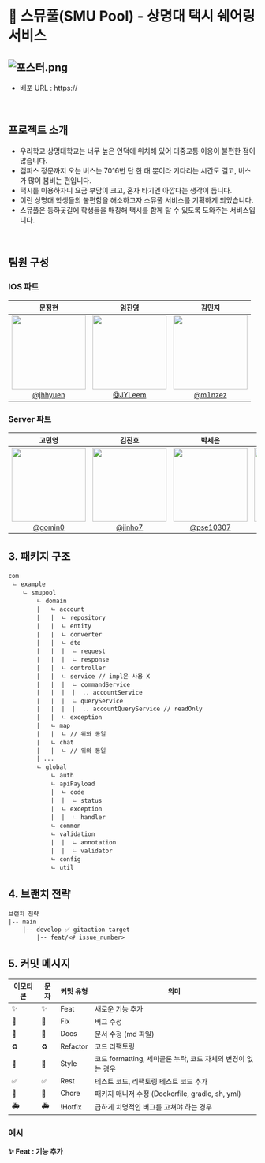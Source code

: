 # 🚕 스뮤풀(SMU Pool) - 상명대 택시 쉐어링 서비스

![포스터.png](src%2Fmain%2Fresources%2Fstatic%2F%ED%8F%AC%EC%8A%A4%ED%84%B0.png)
-
- 배포 URL : https://

<br>

## 프로젝트 소개

- 우리학교 상명대학교는 너무 높은 언덕에 위치해 있어 대중교통 이용이 불편한 점이 많습니다.
- 캠퍼스 정문까지 오는 버스는 7016번 단 한 대 뿐이라 기다리는 시간도 길고, 버스가 많이 붐비는 편입니다.
- 택시를 이용하자니 요금 부담이 크고, 혼자 타기엔 아깝다는 생각이 듭니다.
- 이런 상명대 학생들의 불편함을 해소하고자 스뮤풀 서비스를 기획하게 되었습니다.
- 스뮤풀은 등하굣길에 학생들을 매칭해 택시를 함께 탈 수 있도록 도와주는 서비스입니다.
<br>

## 팀원 구성

### IOS 파트
|                                                                          **문정현**                                                                           |                                                                    **임진영**                                                                    |                                                                  **김민지**                                                                  |
|:----------------------------------------------------------------------------------------------------------------------------------------------------------:|:---------------------------------------------------------------------------------------------------------------------------------------------:|:-----------------------------------------------------------------------------------------------------------------------------------------:|
| <img src="https://avatars.githubusercontent.com/u/162976163?v=4![img.png](img.png)" height="150" width="150"> <br> [@jhhyuen](https://github.com/jhhyuen/) |                           <img src="https://avatars.githubusercontent.com/u/102199863?v=4" height="150" width="150"> <br> [@JYLeem](https://github.com/JYLeem)                           |                                         <img src="https://avatars.githubusercontent.com/u/90819894?v=4" height="150" width="150"> <br> [@m1nzez](https://github.com/m1nzez)                                         |

### Server 파트
|                                                               **고민영**                                                               |                                                                    **김진호**                                                                     |                                                                          **박세은**                                                                          |                                                              **김지민**                                                              |
|:-----------------------------------------------------------------------------------------------------------------------------------:|:----------------------------------------------------------------------------------------------------------------------------------------------:|:---------------------------------------------------------------------------------------------------------------------------------------------------------:|:---------------------------------------------------------------------------------------------------------------------------------:|
| <img src="https://avatars.githubusercontent.com/u/80516484?v=4" height="150" width="150"> <br> [@gomin0](https://github.com/gomin0) | <img src="https://avatars.githubusercontent.com/u/69239293?v=4" height="150" width="150"> <br> [@jinho7](https://github.com/jinho7) | <img src="https://avatars.githubusercontent.com/u/109071820?v=4" height="150" width="150"> <br> [@pse10307](https://github.com/pse10307)                  | <img src="https://avatars.githubusercontent.com/u/106303671?v=4" height="150" width="150"> <br> [@jinnieusLab](https://github.com/jinnieusLab) |  



## 3. 패키지 구조
~~~
com
 ㄴ example
    ㄴ smupool
        ㄴ domain
        |   ㄴ account
        |   |  ㄴ repository
        |   |  ㄴ entity
        |   |  ㄴ converter
        |   |  ㄴ dto
        |   |  |  ㄴ request
        |   |  |  ㄴ response
        |   |  ㄴ controller
        |   |  ㄴ service // impl은 사용 X
        |   |  |  ㄴ commandService
        |   |  |  |  .. accountService
        |   |  |  ㄴ queryService
        |   |  |  |  .. accountQueryService // readOnly
        |   |  ㄴ exception
        |   ㄴ map
        |   |  ㄴ // 위와 동일
        |   ㄴ chat
        |   |  ㄴ // 위와 동일
        | ...
        ㄴ global
            ㄴ auth
            ㄴ apiPayload
            |  ㄴ code
            |  |  ㄴ status
            |  ㄴ exception
            |  |  ㄴ handler
            ㄴ common
            ㄴ validation
            |  |  ㄴ annotation
            |  |  ㄴ validator
            ㄴ config
            ㄴ util
~~~

## 4. 브랜치 전략
~~~
브랜치 전략
|-- main
    |-- develop ✅ gitaction target
        |-- feat/<# issue_number>
~~~

## 5. 커밋 메시지
| 이모티콘 | 문자 | 커밋 유형    | 의미 |
| --- | --- |----------| --- |
|  ✨ | :sparkles: | Feat     | 새로운 기능 추가 |
| 🐛 | :bug: | Fix      | 버그 수정 |
| 📝 | :memo: | Docs     | 문서 수정 (md 파일) |
| ♻️ | :recycle: | Refactor | 코드 리팩토링 |
| 💄 | :lipstick: | Style    | 코드 formatting, 세미콜론 누락, 코드 자체의 변경이 없는 경우 |
| ✅ | :white_check_mark: | Rest     | 테스트 코드, 리팩토링 테스트 코드 추가 |
| 🚀 | :rocket: | Chore    | 패키지 매니저 수정 (Dockerfile, gradle, sh, yml) |
| 🚑 | :ambulance: | !Hotfix  | 급하게 치명적인 버그를 고쳐야 하는 경우 |

### 예시
**✨ Feat : 기능 추가**
